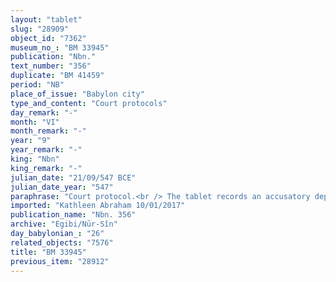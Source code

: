 ```yaml
---
layout: "tablet"
slug: "28909"
object_id: "7362"
museum_no_: "BM 33945"
publication: "Nbn."
text_number: "356"
duplicate: "BM 41459"
period: "NB"
place_of_issue: "Babylon city"
type_and_content: "Court protocols"
day_remark: "-"
month: "VI"
month_remark: "-"
year: "9"
year_remark: "-"
king: "Nbn"
king_remark: "-"
julian_date: "21/09/547 BCE"
julian_date_year: "547"
paraphrase: "Court protocol.<br /> The tablet records an accusatory deposition in court and the royal judges&#39; decision. The plaintiffs are <strong><sup>f</sup>A<sub>1</sub></strong> and her adopted son <strong>A<sub>2</sub></strong>; the defendant is her husband&#39;s brother <strong>B</strong>. The case primarily concerns her rights to a house that she and her husband bought with her dowry silver.<br /> The court protocol opens with a quotation of <strong><sup>f</sup>A<sub>1</sub></strong>&#39;s statement before the judges of Nabonidus. She recounts that she is married to <strong>A<sub>3</sub></strong>, brought 3 1/2 minas of silver as her dowry (<em>nudunn&ucirc;</em>) into the marriage, and bore him a daughter <strong><sup>f</sup></strong><strong>D</strong>. Together they bought a built house (<em>bītu ep&scaron;u</em>), 8 reeds (c. 90 m<sup>2</sup>) large, in the district (<em>er</em><em>ṣ</em><em>etu</em>) called &ldquo;Small region on the other bank&rdquo; (<em>ahullā qalla</em>) in Borsippa, for 9 minas and 20 shekels of silver. The purchase was financed a.o. with her dowry silver and with a loan (<em>ana nishi na&scaron;&ucirc;</em>) of 2 minas and 30 shekels of silver from C (cf. BM30506 = Nbn 187). In Nabonidus&rsquo; 4<sup>th</sup> regnal year, she argued with her husband (<em>itti ragāmu</em>) about (<em>a&scaron;&scaron;u</em>) her dowry and he, with full consent (<em>ina migir libbi&scaron;u</em>), gave her under seal (<em>kanāku</em> - <em>dagālu </em>&Scaron;) that built house in Borsippa, forever (<em>ana ūmī ṣ&acirc;ti</em>). In the donation document, he stated that they agreed to pay off together (<em>itti ahame&scaron; eṭēru</em>) the 2 1/2 minas of silver that they borrowed (<em>na&scaron;&ucirc;</em>) from <strong>B</strong> for the purchase of that house. <strong>A<sub>3</sub></strong> wrote down (<em>&scaron;a</em><em>ṭ</em><em>āru</em>) the oath that he pronounced by the great gods in the document and sealed it. In Nabonidus&rsquo; 5<sup>th</sup> regnal year, she and her husband adopted <strong>C</strong> as son (<em>ana mārūti leq&ucirc;</em>), and they wrote (<em>&scaron;aṭāru</em>) an adoption tablet (<em>ṭuppi mārūti</em>) for him. At that time they also made known (<em>id&ucirc; </em>&Scaron;) the content of their daughter&#39;s dowry (<strong><sup>f</sup></strong><strong>D</strong>): 2 minas and 10 shekels of silver and household goods (<em>ud&ecirc; bīti</em>). Now, after <strong>A</strong><sub>3</sub>&rsquo;s death, <strong>B</strong>, his brother (= <strong><sup>f</sup></strong><strong>A<sub>1</sub></strong>&#39;s in-law, <em>em&ucirc;</em>) has raised a claim (<em>paqāri ba&scaron;&ucirc; </em>&Scaron;) on the house and on everything else that his brother gave to <strong><sup>f</sup></strong><strong>A<sub>1</sub></strong> in a sealed document (<em>kanāku &ndash; dagālu &Scaron;</em>), as well as on a slave, <strong>E</strong>, whom the couple bought (<em>ana kaspi abāku</em>) from <strong>F</strong>. <strong><sup>f</sup></strong><strong>A<sub>1</sub></strong> concludes her statement by saying: I have brought (<em>abālu</em>) him in front of you: establish our decision (<em>puruss&ucirc; &scaron;akānu</em>)!&rdquo;.<br /> The second part of the tablet records the judges&rsquo; actions and verdict. They hear the parties&rsquo; arguments (<em>dibbu</em> <em>&scaron;em&ucirc;</em>), review (<em>&scaron;as&ucirc;</em>) the tablets (<em>ṭuppu)</em> and contracts (<em>riksu</em>) that <strong><sup>f</sup></strong><strong>A<sub>1</sub></strong> brought as evidence, and deliberate (<em>mitluku</em>). They deny <strong>B</strong>&rsquo;s claims (<em>la ra&scaron;&ucirc;</em> &Scaron;) on the house in Borsippa, which had been given to <strong><sup>f</sup>A<sub>1</sub></strong> instead of her dowry (<em>kūm nudunn&ecirc;</em>), the slave <strong>E</strong> whom she bought (<em>ana kaspi &scaron;&acirc;mu</em>) together with her husband and everything else that belonged to <strong>A<sub>3</sub></strong>. The judges establish the legal rights of&nbsp; <strong><sup>f</sup>A<sub>1</sub></strong> and <strong>A<sub>2</sub></strong> on the basis of their written evidence (<em>ina ṭuppi uzuzzu</em>). <strong>B</strong> will have priority (<em>pen&ucirc;</em>) in recovering (<em>&scaron;alāmu</em> G) the silver, 2 1/2 minas, which was used to pay for the house; then, <strong><sup>f</sup>A<sub>1</sub></strong> will recover&nbsp; the 3 1/2 minas of silver from her dowry; finally, <strong><sup>f</sup>D</strong> will get <strong>E</strong> as her inheritance share (<em>zittu</em>), as established in her father&rsquo;s contracts (<em>riksu</em>). Names of 6 witnesses, all judges of Nabonidus, and 2 scribes: Nādin//Pahāru, and Nab&ucirc;-&scaron;umu-i&scaron;kun//Rab-bān&ecirc;. Seal impression of the judges.<br /> &nbsp;<br /> <strong><sup>f</sup></strong><strong>A<sub>1</sub> </strong>= <sup>f</sup>Bunanītu/Hariṣāya, wife of A<sub>3</sub>; <strong>A<sub>2</sub></strong> = Apla-dādu-abārī, adopted son of <sup>f</sup>A<sub>1</sub> and A<sub>3</sub>; <strong>A<sub>3</sub> </strong>= Apla-dād-natan/Niqmadu; <strong>B</strong> = Aqab-ili, <sup>f</sup>A<sub>1</sub>&#39;s in-law (<em>em&ucirc;</em>);<strong> C </strong>= Iddin-Marduk/Iqī&scaron;āya//Nūr-S&icirc;n; <strong><sup>f</sup>D</strong> = <sup>f</sup>Nuptāya, daughter of <sup>f</sup>A<sub>1</sub> and A<sub>3</sub>; <strong>E</strong> = Nab&ucirc;-nūr-ilī; <strong>F</strong> = Nab&ucirc;-ahhē-iddin"
imported: "Kathleen Abraham 10/01/2017"
publication_name: "Nbn. 356"
archive: "Egibi/Nūr-Sîn"
day_babylonian_: "26"
related_objects: "7576"
title: "BM 33945"
previous_item: "28912"
---
```

